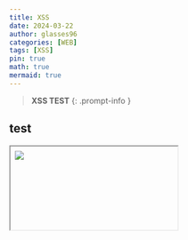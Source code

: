 ```yaml
---
title: XSS
date: 2024-03-22
author: glasses96
categories: [WEB]
tags: [XSS]
pin: true
math: true
mermaid: true
---
```


> **XSS TEST** 
{: .prompt-info }

## test
<iframe srcdoc="<img src=x onerror=alert(document.domain)>"></iframe>
